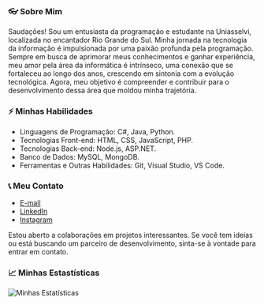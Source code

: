 ### 👓 Sobre Mim

Saudações! Sou um entusiasta da programação e estudante na Uniasselvi, localizada no encantador Rio Grande do Sul. Minha jornada na tecnologia da informação é impulsionada por uma paixão profunda pela programação. Sempre em busca de aprimorar meus conhecimentos e ganhar experiência, meu amor pela área da informática é intrínseco, uma conexão que se fortaleceu ao longo dos anos, crescendo em sintonia com a evolução tecnológica. Agora, meu objetivo é compreender e contribuir para o desenvolvimento dessa área que moldou minha trajetória.

### ⚡ Minhas Habilidades
- Linguagens de Programação: C#, Java, Python.
- Tecnologias Front-end: HTML, CSS, JavaScript, PHP.
- Tecnologias Back-end: Node.js, ASP.NET.
- Banco de Dados: MySQL, MongoDB.
- Ferramentas e Outras Habilidades: Git, Visual Studio, VS Code.

### 📞 Meu Contato
- [E-mail](mailto:nicolas.mchiesa@gmail.com) <br/>
- [LinkedIn](https://www.linkedin.com/in/n1colasmedeir0s/) <br/>
- [Instagram](https://www.instagram.com/_niczmd_/) <br/>

Estou aberto a colaborações em projetos interessantes. Se você tem ideias ou está buscando um parceiro de desenvolvimento, sinta-se à vontade para entrar em contato.

### 📈 Minhas Estastísticas
![Minhas Estatísticas](https://github-readme-stats.vercel.app/api?username=NkZM4sk&show_icons=true&theme=transparent&locale=pt-br)
